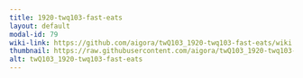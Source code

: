 ```yaml
---
title: 1920-twq103-fast-eats
layout: default
modal-id: 79
wiki-link: https://github.com/aigora/twQ103_1920-twq103-fast-eats/wiki
thumbnail: https://raw.githubusercontent.com/aigora/twQ103_1920-twq103-fast-eats/master/logo.png
alt: twQ103_1920-twq103-fast-eats
---
```

